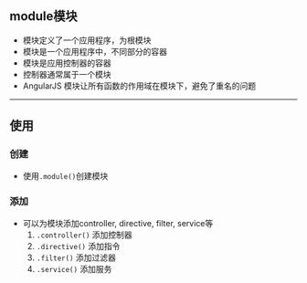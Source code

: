 ## module模块
- 模块定义了一个应用程序，为根模块
- 模块是一个应用程序中，不同部分的容器
- 模块是应用控制器的容器
- 控制器通常属于一个模块
- AngularJS 模块让所有函数的作用域在模块下，避免了重名的问题

---

## 使用
### 创建
- 使用`.module()`创建模块

### 添加
- 可以为模块添加controller, directive, filter, service等
  1. `.controller()` 添加控制器
  2. `.directive()` 添加指令
  3. `.filter()` 添加过滤器
  4. `.service()` 添加服务